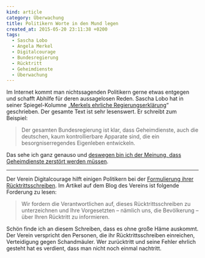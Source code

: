 ```yaml
---
kind: article
category: Überwachung
title: Politikern Worte in den Mund legen
created_at: 2015-05-20 23:11:38 +0200
tags:
  - Sascha Lobo
  - Angela Merkel
  - Digitalcourage
  - Bundesregierung
  - Rücktritt
  - Geheimdienste
  - Überwachung
---
```


Im Internet kommt man nichtssagenden Politikern gerne etwas entgegen und schafft
Abhilfe für deren aussagelosen Reden. Sascha Lobo hat in seiner Spiegel-Kolumne
„[Merkels ehrliche Regierungserklärung][merkel]“ geschrieben. Der gesamte Text
ist sehr lesenswert. Er schreibt zum Beispiel:

> Der gesamten Bundesregierung ist klar, dass Geheimdienste, auch die deutschen,
> kaum kontrollierbare Apparate sind, die ein besorgniserregendes Eigenleben
> entwickeln.

Das sehe ich ganz genauso und [deswegen bin ich der Meinung, dass Geheimdienste
zerstört werden müssen][geheimdienste zerstören].

---

Der Verein Digitalcourage hilft einigen Politikern bei der [Formulierung ihrer
Rücktrittsschreiben][rücktritt]. Im Artikel auf dem Blog des Vereins ist
folgende Forderung zu lesen:

> Wir fordern die Verantwortlichen auf, dieses Rücktrittsschreiben zu
> unterzeichnen und Ihre Vorgesetzten – nämlich uns, die Bevölkerung – über
> Ihren Rücktritt zu informieren.

Schön finde ich an diesem Schreiben, dass es ohne große Häme auskommt. Der
Verein verspricht den Personen, die ihr Rücktrittsschreiben einreichen,
Verteidigung gegen Schandmäuler. Wer zurücktritt und seine Fehler ehrlich
gesteht hat es verdient, dass man nicht noch einmal nachtritt.


[merkel]: http://www.spiegel.de/netzwelt/web/merkels-ehrliche-fiktive-regierungserklaerung-zur-ueberwachung-a-1032338.html
  "Sascha Lobo schreibt auf, was Merkel eigentlich sagen will."

[geheimdienste zerstören]: https://bullenscheisse.de/2015/zweck-und-mittel/
  "Nathan schreibt über den Zweck und die Mittel der Geheimdienste."

[rücktritt]: https://digitalcourage.de/blog/2015/geheimdienst-affaere-digitalcourage-hilft-beim-ruecktritt
  "Geheimdienst-Affäre: Digitalcourage hilft beim Rücktritt"
